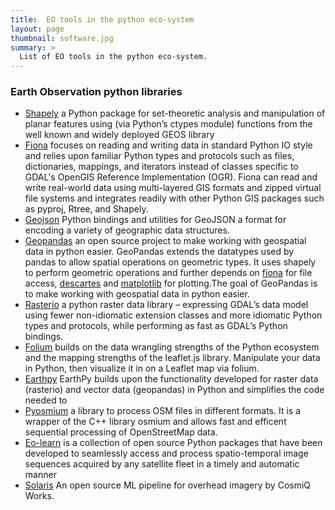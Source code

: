 ```yaml
---
title:  EO tools in the python eco-system
layout: page
thumbnail: software.jpg
summary: >
  List of EO tools in the python eco-system.
---
```



### Earth Observation python libraries 

- [Shapely](https://github.com/Toblerity/Shapely) a Python package for set-theoretic analysis and manipulation of planar features using (via Python’s ctypes module) functions from the well known and widely deployed GEOS library
- [Fiona](https://github.com/Toblerity/Fiona) focuses on reading and writing data in standard Python IO style and relies upon familiar Python types and protocols such as files, dictionaries, mappings, and iterators instead of classes specific to GDAL's OpenGIS Reference Implementation (OGR). Fiona can read and write real-world data using multi-layered GIS formats and zipped virtual file systems and integrates readily with other Python GIS packages such as pyproj, Rtree, and Shapely.
- [Geojson](https://github.com/jazzband/geojson)
Python bindings and utilities for GeoJSON a format for encoding a variety of geographic data structures.
- [Geopandas](https://geopandas.org/) an open source project to make working with geospatial data in python easier.  GeoPandas extends the datatypes used by pandas to allow spatial operations on geometric types. It uses shapely to perform geometric operations and further  depends on [fiona]() for file access, [descartes]() and [matplotlib]() for plotting.The goal of GeoPandas is to make working with geospatial data in python easier. 
- [Rasterio](https://rasterio.readthedocs.io/en/latest/) a python raster data library – expressing GDAL’s data model using fewer non-idiomatic extension classes and more idiomatic Python types and protocols, while performing as fast as GDAL’s Python bindings.
- [Folium](https://python-visualization.github.io/folium/) builds on the data wrangling strengths of the Python ecosystem and the mapping strengths of the leaflet.js library. Manipulate your data in Python, then visualize it in on a Leaflet map via folium.
- [Earthpy](https://earthpy.readthedocs.io/en/latest/?badge=latest)
EarthPy builds upon the functionality developed for raster data (rasterio) and vector data (geopandas) in Python and simplifies the code needed to
- [Pyosmium](https://github.com/osmcode/pyosmium) a library to process OSM files in different formats. It is a wrapper of the C++ library osmium and allows fast and efficent sequential processing of OpenStreetMap data.
- [Eo-learn](https://github.com/sentinel-hub/eo-learn)  is a collection of open source Python packages that have been developed to seamlessly access and process spatio-temporal image sequences acquired by any satellite fleet in a timely and automatic manner
- [Solaris](https://solaris.readthedocs.io/en/latest/index.html)  An open source ML pipeline for overhead imagery by CosmiQ Works.

